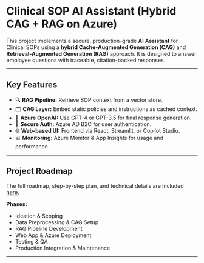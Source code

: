 # Clinical SOP AI Assistant (Hybrid CAG + RAG on Azure)

This project implements a secure, production-grade **AI Assistant** for Clinical SOPs using a **hybrid Cache-Augmented Generation (CAG)** and **Retrieval-Augmented Generation (RAG)** approach. It is designed to answer employee questions with traceable, citation-backed responses.

---

## **Key Features**

- 🔍 **RAG Pipeline:** Retrieve SOP context from a vector store.
- 🗂️ **CAG Layer:** Embed static policies and instructions as cached context.
- 🤖 **Azure OpenAI:** Use GPT-4 or GPT-3.5 for final response generation.
- 🔐 **Secure Auth:** Azure AD B2C for user authentication.
- 🌐 **Web-based UI:** Frontend via React, Streamlit, or Copilot Studio.
- 📊 **Monitoring:** Azure Monitor & App Insights for usage and performance.

---
## **Project Roadmap**

The full roadmap, step-by-step plan, and technical details are included [here](./SOP%20RAG%20Generation%20Roadmap.md).

**Phases:**
- Ideation & Scoping
- Data Preprocessing & CAG Setup
- RAG Pipeline Development
- Web App & Azure Deployment
- Testing & QA
- Production Integration & Maintenance
---


